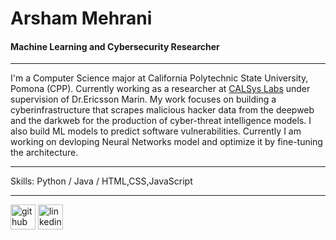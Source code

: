 # Arsham Mehrani
#### Machine Learning and Cybersecurity Researcher
---
I'm a Computer Science major at California Polytechnic State University, Pomona (CPP). Currently working as a researcher at <a href='https://www.cpp.edu/faculty/santanamarin/projects.shtml' target="_blank">CALSys Labs</a> under supervision of Dr.Ericsson Marin. My work focuses on building a cyberinfrastructure that scrapes malicious hacker data from the deepweb and the darkweb for the production of cyber-threat intelligence models. I also build ML models to predict software vulnerabilities. Currently I am working on devloping Neural Networks model and optimize it by fine-tuning the architecture. 

---
Skills: Python / Java / HTML,CSS,JavaScript

---
[<img src='https://cdn.jsdelivr.net/npm/simple-icons@3.0.1/icons/github.svg' alt='github' height='40'>](https://github.com/Arsham1024)  [<img src='https://cdn.jsdelivr.net/npm/simple-icons@3.0.1/icons/linkedin.svg' alt='linkedin' height='40'>](https://www.linkedin.com/in/arsham-mehrani/)  


<!--
**Arsham1024/Arsham1024** is a ✨ _special_ ✨ repository because its `README.md` (this file) appears on your GitHub profile.

Here are some ideas to get you started:

- 🔭 I’m currently working on ...
- 🌱 I’m currently learning ...
- 👯 I’m looking to collaborate on ...
- 🤔 I’m looking for help with ...
- 💬 Ask me about ...
- 📫 How to reach me: ...
- 😄 Pronouns: ...
- ⚡ Fun fact: ...
-->
